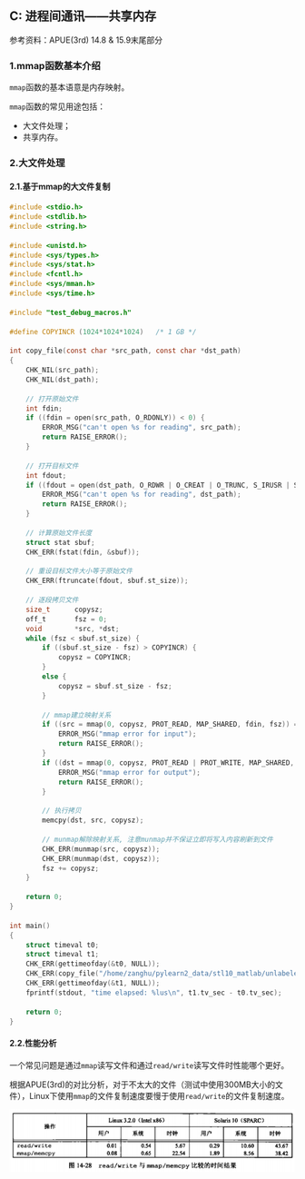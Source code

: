 ## C: 进程间通讯——共享内存

参考资料：APUE(3rd) 14.8 & 15.9末尾部分

### 1.mmap函数基本介绍

`mmap`函数的基本语意是内存映射。

`mmap`函数的常见用途包括：

  * 大文件处理；
  * 共享内存。
  
### 2.大文件处理

#### 2.1.基于mmap的大文件复制

```c
#include <stdio.h>
#include <stdlib.h>
#include <string.h>

#include <unistd.h>
#include <sys/types.h>
#include <sys/stat.h>
#include <fcntl.h>
#include <sys/mman.h>
#include <sys/time.h>

#include "test_debug_macros.h"

#define COPYINCR (1024*1024*1024)	/* 1 GB */

int copy_file(const char *src_path, const char *dst_path)
{
    CHK_NIL(src_path);
    CHK_NIL(dst_path);

    // 打开原始文件
    int fdin;
	if ((fdin = open(src_path, O_RDONLY)) < 0) {
		ERROR_MSG("can't open %s for reading", src_path);
        return RAISE_ERROR();
    }

    // 打开目标文件
    int fdout;
	if ((fdout = open(dst_path, O_RDWR | O_CREAT | O_TRUNC, S_IRUSR | S_IWUSR | S_IRGRP | S_IROTH)) < 0) {
		ERROR_MSG("can't open %s for reading", dst_path);
        return RAISE_ERROR();
    }

    // 计算原始文件长度
	struct stat	sbuf;
	CHK_ERR(fstat(fdin, &sbuf));

    // 重设目标文件大小等于原始文件
	CHK_ERR(ftruncate(fdout, sbuf.st_size));

    // 逐段拷贝文件
	size_t		copysz;
	off_t		fsz = 0;
	void		*src, *dst;
	while (fsz < sbuf.st_size) {
		if ((sbuf.st_size - fsz) > COPYINCR) {
			copysz = COPYINCR;
        }
		else {
			copysz = sbuf.st_size - fsz;
        }

        // mmap建立映射关系
		if ((src = mmap(0, copysz, PROT_READ, MAP_SHARED, fdin, fsz)) == MAP_FAILED) {
			ERROR_MSG("mmap error for input");
            return RAISE_ERROR();
        }
		if ((dst = mmap(0, copysz, PROT_READ | PROT_WRITE, MAP_SHARED, fdout, fsz)) == MAP_FAILED) {
			ERROR_MSG("mmap error for output");
            return RAISE_ERROR();
        }

        // 执行拷贝
		memcpy(dst, src, copysz);

        // munmap解除映射关系, 注意munmap并不保证立即将写入内容刷新到文件
		CHK_ERR(munmap(src, copysz));
		CHK_ERR(munmap(dst, copysz));
		fsz += copysz;
	}

	return 0;
}

int main()
{
    struct timeval t0;
    struct timeval t1;
    CHK_ERR(gettimeofday(&t0, NULL));
    CHK_ERR(copy_file("/home/zanghu/pylearn2_data/stl10_matlab/unlabeled.mat", "/home/zanghu/copy_file"));
    CHK_ERR(gettimeofday(&t1, NULL));
    fprintf(stdout, "time elapsed: %lus\n", t1.tv_sec - t0.tv_sec);

    return 0;
}
```
  
#### 2.2.性能分析

一个常见问题是通过`mmap`读写文件和通过`read/write`读写文件时性能哪个更好。

根据APUE(3rd)的对比分析，对于不太大的文件（测试中使用300MB大小的文件），Linux下使用`mmap`的文件复制速度要慢于使用`read/write`的文件复制速度。

![](/assets/c032_001.PNG)


